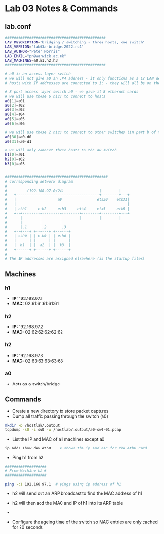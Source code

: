 # Lab 03 Notes & Commands

## lab.conf
``` sh
##############################################
LAB_DESCRIPTION="bridging / switching - three hosts, one switch"
LAB_VERSION="lab03a-bridge.2022.rc1"
LAB_AUTHOR="Peter Norris"
LAB_EMAIL="pn@warwick.ac.uk"
LAB_MACHINES=a0,h1,h2,h3
##############################################

# a0 is an access layer switch 
# we will not give a0 an IP4 address - it only functions as a L2 LAN device.
# hosts with IP addresses are connected to it - they will all be on the same LAN

# 8 port access layer switch a0 - we give it 8 ethernet cards
# we will use these 6 nics to connect to hosts
a0[1]=a01
a0[2]=a02
a0[3]=a03
a0[4]=a04
a0[5]=a05
a0[6]=a06

# we will use these 2 nics to connect to other switches (in part b of the lab)
a0[30]=a0-d0
a0[31]=a0-d1

# we will only connect three hosts to the a0 switch
h1[0]=a01
h2[0]=a02
h3[0]=a03


###############################################
# corresponding network diagram
#
#         (192.168.97.0/24)                |        |   
#   +--------------------------------------+--------+---+       
#   |                   a0                eth30    eth31|        
#   |                                                   |        
#   | eth1     eth2     eth3     eth4     eth5     eth6 |        
#   +--+--------+--------+--------+--------+--------+---+       
#      |        |        |        |        |        |   
#      |        |        |                   
#      |.1      |.2      |.3                 
#   +--+---+ +--+---+ +--+---+               
#   | eth0 | | eth0 | | eth0 |                
#   |      | |      | |      |                
#   |  h1  | |  h2  | |  h3  |                
#   +------+ +------+ +------+               
#
# The IP addresses are assigned elsewhere (in the startup files)
```


## Machines 

### h1
- **IP:** 192.168.97.1
- **MAC:** 02:61:61:61:61:61

### h2
- **IP:** 192.168.97.2
- **MAC:** 02:62:62:62:62:62

### h2
- **IP:** 192.168.97.3
- **MAC:** 02:63:63:63:63:63

### a0
- Acts as a switch/bridge

## Commands
- Create a new directory to store packet captures
- Dump all traffic passing through the switch (a0)
``` sh
mkdir -p /hostlab/.output  
tcpdump -s0 -i sw0 -w /hostlab/.output/a0-sw0-01.pcap
```

- List the IP and MAC of all machines except a0
``` sh
ip addr show dev eth0    # shows the ip and mac for the eth0 card
```

- Ping h1 from h2
``` sh
###################
# From Machine h2 #
###################

ping -c1 192.168.97.1  # pings using ip address of h1 
```

- h2 will send out an ARP broadcast to find the MAC address of h1
- h2 will then add the MAC and IP of h1 into its ARP table
- 


- Configure the ageing time of the switch so MAC entries are only cached for 20 seconds
```
```

